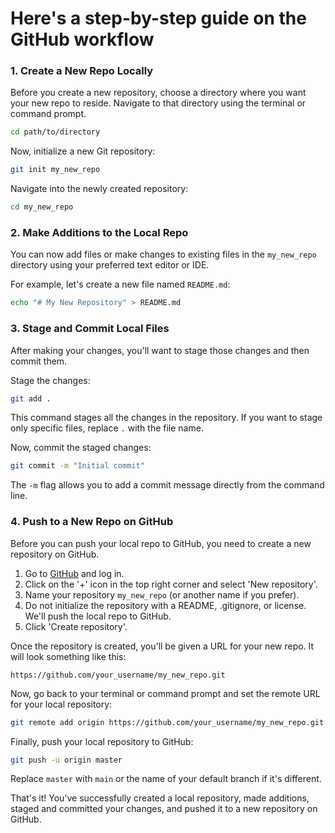 # Here's a step-by-step guide on the GitHub workflow 

### 1. Create a New Repo Locally

Before you create a new repository, choose a directory where you want your new repo to reside. Navigate to that directory using the terminal or command prompt.

```bash
cd path/to/directory
```

Now, initialize a new Git repository:

```bash
git init my_new_repo
```

Navigate into the newly created repository:

```bash
cd my_new_repo
```

### 2. Make Additions to the Local Repo

You can now add files or make changes to existing files in the `my_new_repo` directory using your preferred text editor or IDE.

For example, let's create a new file named `README.md`:

```bash
echo "# My New Repository" > README.md
```

### 3. Stage and Commit Local Files

After making your changes, you'll want to stage those changes and then commit them. 

Stage the changes:

```bash
git add .
```

This command stages all the changes in the repository. If you want to stage only specific files, replace `.` with the file name.

Now, commit the staged changes:

```bash
git commit -m "Initial commit"
```

The `-m` flag allows you to add a commit message directly from the command line.

### 4. Push to a New Repo on GitHub

Before you can push your local repo to GitHub, you need to create a new repository on GitHub. 

1. Go to [GitHub](https://github.com/) and log in.
2. Click on the '+' icon in the top right corner and select 'New repository'.
3. Name your repository `my_new_repo` (or another name if you prefer).
4. Do not initialize the repository with a README, .gitignore, or license. We'll push the local repo to GitHub.
5. Click 'Create repository'.

Once the repository is created, you'll be given a URL for your new repo. It will look something like this:

```
https://github.com/your_username/my_new_repo.git
```

Now, go back to your terminal or command prompt and set the remote URL for your local repository:

```bash
git remote add origin https://github.com/your_username/my_new_repo.git
```

Finally, push your local repository to GitHub:

```bash
git push -u origin master
```

Replace `master` with `main` or the name of your default branch if it's different.

That's it! You've successfully created a local repository, made additions, staged and committed your changes, and pushed it to a new repository on GitHub.
